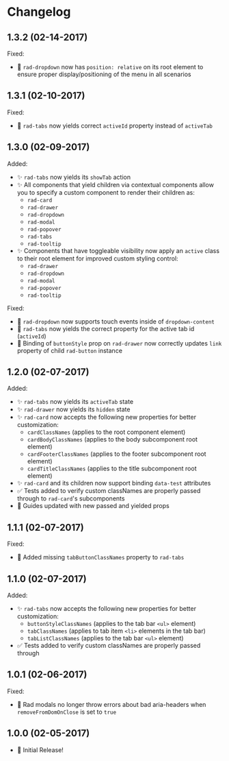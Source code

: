 # Changelog

## 1.3.2 (02-14-2017)
Fixed:
- 🐛 `rad-dropdown` now has `position: relative` on its root element to ensure proper display/positioning of the menu in all scenarios

## 1.3.1 (02-10-2017)
Fixed:
- 🐛 `rad-tabs` now yields correct `activeId` property instead of `activeTab`

## 1.3.0 (02-09-2017)
Added:
- ✨ `rad-tabs` now yields its `showTab` action
- ✨ All components that yield children via contextual components allow you to specify a custom component to render their children as:
  - `rad-card`
  - `rad-drawer`
  - `rad-dropdown`
  - `rad-modal`
  - `rad-popover`
  - `rad-tabs`
  - `rad-tooltip`
- ✨ Components that have toggleable visibility now apply an `active` class to their root element for improved custom styling control:
  - `rad-drawer`
  - `rad-dropdown`
  - `rad-modal`
  - `rad-popover`
  - `rad-tooltip`

Fixed:
- 🐛 `rad-dropdown` now supports touch events inside of `dropdown-content`
- 🐛 `rad-tabs` now yields the correct property for the active tab id (`activeId`)
- 🐛 Binding of `buttonStyle` prop on `rad-drawer` now correctly updates `link` property of child `rad-button` instance

## 1.2.0 (02-07-2017)
Added:
- ✨ `rad-tabs` now yields its `activeTab` state
- ✨ `rad-drawer` now yields its `hidden` state
- ✨ `rad-card` now accepts the following new properties for better customization:
  - `cardClassNames` (applies to the root component element)
  - `cardBodyClassNames` (applies to the body subcomponent root element)
  - `cardFooterClassNames` (applies to the footer subcomponent root element)
  - `cardTitleClassNames` (applies to the title subcomponent root element)
- ✨ `rad-card` and its children now support binding `data-test` attributes
- ✅ Tests added to verify custom classNames are properly passed through to `rad-card`'s subcomponents
- 📝 Guides updated with new passed and yielded props

## 1.1.1 (02-07-2017)
Fixed:
- 🐛 Added missing `tabButtonClassNames` property to `rad-tabs`

## 1.1.0 (02-07-2017)
Added:
- ✨ `rad-tabs` now accepts the following new properties for better customization:
  - `buttonStyleClassNames` (applies to the tab bar `<ul>` element)
  - `tabClassNames` (applies to tab item `<li>` elements in the tab bar)
  - `tabListClassNames` (applies to the tab bar `<ul>` element)
- ✅ Tests added to verify custom classNames are properly passed through

## 1.0.1 (02-06-2017)

Fixed:
- 🐛 Rad modals no longer throw errors about bad aria-headers when `removeFromDomOnClose` is set to `true`

## 1.0.0 (02-05-2017)
- 🎉 Initial Release!
